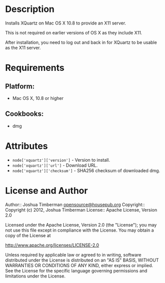 Description
===========

Installs XQuartz on Mac OS X 10.8 to provide an X11 server.

This is not required on earlier versions of OS X as they include X11.

After installation, you need to log out and back in for XQuartz to be
usable as the X11 server.

Requirements
============

## Platform:

* Mac OS X, 10.8 or higher

## Cookbooks:

* dmg

Attributes
==========

* `node['xquartz']['version']` - Version to install.
* `node['xquartz']['url']` - Download URL.
* `node['xquartz']['checksum']` - SHA256 checksum of downloaded dmg.

License and Author
==================

Author:: Joshua Timberman <opensource@housepub.org>
Copyright:: Copyright (c) 2012, Joshua Timberman
License:: Apache License, Version 2.0

Licensed under the Apache License, Version 2.0 (the "License");
you may not use this file except in compliance with the License.
You may obtain a copy of the License at

   http://www.apache.org/licenses/LICENSE-2.0

Unless required by applicable law or agreed to in writing, software
distributed under the License is distributed on an "AS IS" BASIS,
WITHOUT WARRANTIES OR CONDITIONS OF ANY KIND, either express or implied.
See the License for the specific language governing permissions and
limitations under the License.

